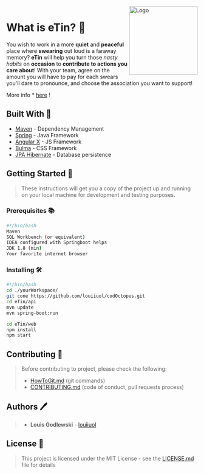 <img src="https://image.flaticon.com/icons/svg/411/411815.svg" title="Logo" alt="Logo" align="right" width="180">

# What is eTin? 🐷

You wish to work in a more **quiet** and **peaceful** place where **swearing** out loud is a faraway memory? **eTin** will help you turn those _nasty habits_ on **occasion** to **contribute to actions you care about**! With your team, agree on the amount you will have to pay for each swears you'll dare to pronounce, and choose the association you want to support! 

More info * [here](https://github.com/louiiuol/eTin/wiki) !

## Built With 🚀

* [Maven](https://maven.apache.org/) - Dependency Management
* [Spring](https://spring.io/) - Java Framework
* [Angular X](https://angular.io/docs) - JS Framework
* [Bulma](https://bulma.io/documentation/) - CSS Framework
* [JPA Hibernate](https://hibernate.org/orm/documentation/5.4/) - Database persistence


## Getting Started 💪

> These instructions will get you a copy of the project up and running on your local machine for development and testing purposes.

### Prerequisites 📚

```bash
#!/bin/bash
Maven
SQL Workbench (or equivalent)
IDEA configured with Springboot helps
JDK 1.8 (min)
Your favorite internet browser
```

### Installing 🛠

```bash
#!/bin/bash
cd ./yourWorkspace/
git cone https://github.com/louiiuol/codOctopus.git
cd eTin/api
mvn update
mvn spring-boot:run

cd eTin/web
npm install
npm start

```

## Contributing 🙌

> Before contributing to project, please check the following:
> * [HowToGit.md](https://gist.github.com/louiiuol/2697f8217853689fef9173e4eaad5386#versioning-how-to-git) (git commands) <br>
> * [CONTRIBUTING.md](https://gist.github.com/louiiuol/f1ca9436c877c85f39f20e683ed64156) (code of conduct,  pull requests process)

## Authors 🖊

> * **Louis Godlewski**  - [louiiuol](https://github.com/louiiuol)

## License 💼

> This project is licensed under the MIT License - see the [LICENSE.md](LICENSE.md) file for details

